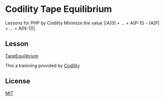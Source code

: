 # Codility Tape Equilibrium
Lessons for PHP by Codility
Minimize the value |(A[0] + ... + A[P-1]) - (A[P] + ... + A[N-1])|.

## Lesson
[TapeEquilibrium](https://app.codility.com/programmers/lessons/3-time_complexity/tape_equilibrium/)

This a trainning provided by [Codility](https://app.codility.com/programmers)

## License
[MIT](https://choosealicense.com/licenses/mit/)
